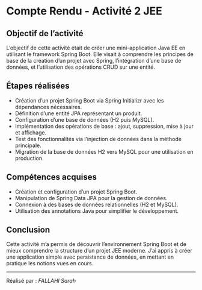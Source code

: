 # Compte Rendu - Activité 2 JEE

## Objectif de l’activité

L’objectif de cette activité était de créer une mini-application Java EE en utilisant le framework Spring Boot. Elle visait à comprendre les principes de base de la création d’un projet avec Spring, l’intégration d’une base de données, et l’utilisation des opérations CRUD sur une entité.

## Étapes réalisées

- Création d’un projet Spring Boot via Spring Initializr avec les dépendances nécessaires.
- Définition d’une entité JPA représentant un produit.
- Configuration d’une base de données (H2 puis MySQL).
- Implémentation des opérations de base : ajout, suppression, mise à jour et affichage.
- Test des fonctionnalités via l’injection de données dans la méthode principale.
- Migration de la base de données H2 vers MySQL pour une utilisation en production.

## Compétences acquises

- Création et configuration d’un projet Spring Boot.
- Manipulation de Spring Data JPA pour la gestion de données.
- Connexion à des bases de données relationnelles (H2 et MySQL).
- Utilisation des annotations Java pour simplifier le développement.

## Conclusion

Cette activité m’a permis de découvrir l’environnement Spring Boot et de mieux comprendre la structure d’un projet JEE moderne. J’ai appris à créer une application simple avec persistance de données, en mettant en pratique les notions vues en cours.

---

Réalisé par : *FALLAHI Sarah*  
